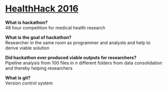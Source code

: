 # [HealthHack 2016](http://healthhack.com.au/)

**What is hackathon?**  
48 hour competition for medical health research 

**What is the goal of hackathon?**  
 Researcher in the same room as programmer and analysts and help to derive viable solution 

**Did hackathon ever produced viable outputs for researchers?**  
 Pipeline analysis from 100 files in *n* different folders from data consolidation and thereby helping researchers 

**What is git?**  
Version control system 

